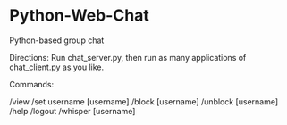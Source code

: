 # Python-Web-Chat
Python-based group chat



Directions:
Run chat_server.py, then run as many applications of chat_client.py as you like.

Commands:

/view
/set username [username]
/block [username]
/unblock [username]
/help
/logout
/whisper [username]
